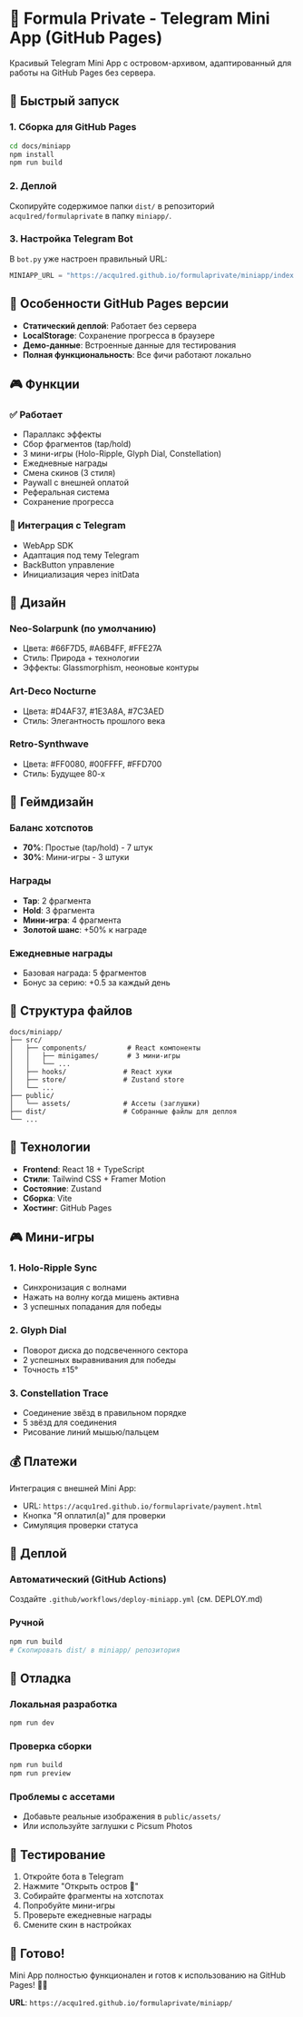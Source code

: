 # 🌴 Formula Private - Telegram Mini App (GitHub Pages)

Красивый Telegram Mini App с островом-архивом, адаптированный для работы на GitHub Pages без сервера.

## 🚀 Быстрый запуск

### 1. Сборка для GitHub Pages

```bash
cd docs/miniapp
npm install
npm run build
```

### 2. Деплой

Скопируйте содержимое папки `dist/` в репозиторий `acqu1red/formulaprivate` в папку `miniapp/`.

### 3. Настройка Telegram Bot

В `bot.py` уже настроен правильный URL:
```python
MINIAPP_URL = "https://acqu1red.github.io/formulaprivate/miniapp/index.html"
```

## 🌟 Особенности GitHub Pages версии

- **Статический деплой**: Работает без сервера
- **LocalStorage**: Сохранение прогресса в браузере
- **Демо-данные**: Встроенные данные для тестирования
- **Полная функциональность**: Все фичи работают локально

## 🎮 Функции

### ✅ Работает
- Параллакс эффекты
- Сбор фрагментов (tap/hold)
- 3 мини-игры (Holo-Ripple, Glyph Dial, Constellation)
- Ежедневные награды
- Смена скинов (3 стиля)
- Paywall с внешней оплатой
- Реферальная система
- Сохранение прогресса

### 📱 Интеграция с Telegram
- WebApp SDK
- Адаптация под тему Telegram
- BackButton управление
- Инициализация через initData

## 🎨 Дизайн

### Neo-Solarpunk (по умолчанию)
- Цвета: #66F7D5, #A6B4FF, #FFE27A
- Стиль: Природа + технологии
- Эффекты: Glassmorphism, неоновые контуры

### Art-Deco Nocturne
- Цвета: #D4AF37, #1E3A8A, #7C3AED
- Стиль: Элегантность прошлого века

### Retro-Synthwave
- Цвета: #FF0080, #00FFFF, #FFD700
- Стиль: Будущее 80-х

## 🎯 Геймдизайн

### Баланс хотспотов
- **70%**: Простые (tap/hold) - 7 штук
- **30%**: Мини-игры - 3 штуки

### Награды
- **Tap**: 2 фрагмента
- **Hold**: 3 фрагмента  
- **Мини-игра**: 4 фрагмента
- **Золотой шанс**: +50% к награде

### Ежедневные награды
- Базовая награда: 5 фрагментов
- Бонус за серию: +0.5 за каждый день

## 📁 Структура файлов

```
docs/miniapp/
├── src/
│   ├── components/          # React компоненты
│   │   ├── minigames/       # 3 мини-игры
│   │   └── ...
│   ├── hooks/              # React хуки
│   ├── store/              # Zustand store
│   └── ...
├── public/
│   └── assets/             # Ассеты (заглушки)
├── dist/                   # Собранные файлы для деплоя
└── ...
```

## 🔧 Технологии

- **Frontend**: React 18 + TypeScript
- **Стили**: Tailwind CSS + Framer Motion
- **Состояние**: Zustand
- **Сборка**: Vite
- **Хостинг**: GitHub Pages

## 🎮 Мини-игры

### 1. Holo-Ripple Sync
- Синхронизация с волнами
- Нажать на волну когда мишень активна
- 3 успешных попадания для победы

### 2. Glyph Dial  
- Поворот диска до подсвеченного сектора
- 2 успешных выравнивания для победы
- Точность ±15°

### 3. Constellation Trace
- Соединение звёзд в правильном порядке
- 5 звёзд для соединения
- Рисование линий мышью/пальцем

## 💰 Платежи

Интеграция с внешней Mini App:
- URL: `https://acqu1red.github.io/formulaprivate/payment.html`
- Кнопка "Я оплатил(а)" для проверки
- Симуляция проверки статуса

## 🚀 Деплой

### Автоматический (GitHub Actions)
Создайте `.github/workflows/deploy-miniapp.yml` (см. DEPLOY.md)

### Ручной
```bash
npm run build
# Скопировать dist/ в miniapp/ репозитория
```

## 🐛 Отладка

### Локальная разработка
```bash
npm run dev
```

### Проверка сборки
```bash
npm run build
npm run preview
```

### Проблемы с ассетами
- Добавьте реальные изображения в `public/assets/`
- Или используйте заглушки с Picsum Photos

## 📱 Тестирование

1. Откройте бота в Telegram
2. Нажмите "Открыть остров 🌴"
3. Собирайте фрагменты на хотспотах
4. Попробуйте мини-игры
5. Проверьте ежедневные награды
6. Смените скин в настройках

## 🎯 Готово!

Mini App полностью функционален и готов к использованию на GitHub Pages! 🌴✨

**URL**: `https://acqu1red.github.io/formulaprivate/miniapp/`
